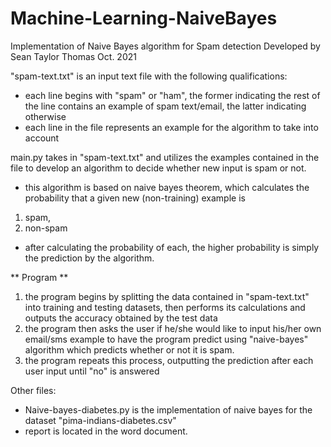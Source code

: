 # Machine-Learning-NaiveBayes
Implementation of Naive Bayes algorithm for Spam detection
Developed by Sean Taylor Thomas 
Oct. 2021

"spam-text.txt" is an input text file with the following qualifications:
  - each line begins with "spam" or "ham", the former indicating the rest of the line contains an example of spam text/email, the latter indicating otherwise
  - each line in the file represents an example for the algorithm to take into account

main.py takes in "spam-text.txt" and utilizes the examples contained in the file to develop an algorithm to decide whether new input is spam or not.
  - this algorithm is based on naive bayes theorem, which calculates the probability that a given new (non-training) example is
  1) spam,
  2) non-spam
  - after calculating the probability of each, the higher probability is simply the prediction by the algorithm.

** Program **
1) the program begins by splitting the data contained in "spam-text.txt" into training and testing datasets, then performs its calculations and outputs the accuracy obtained by the test data
2) the program then asks the user if he/she would  like to input his/her own email/sms example to have the program predict using "naive-bayes" algorithm which predicts whether or not it is spam.
3) the program repeats this process, outputting the prediction after each user input until "no" is answered

Other files:
- Naive-bayes-diabetes.py is the implementation of naive bayes for the dataset "pima-indians-diabetes.csv"
- report is located in the word document.

